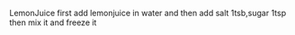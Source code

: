 LemonJuice
first add lemonjuice in water and then add salt 1tsb,sugar 1tsp then mix it and freeze it